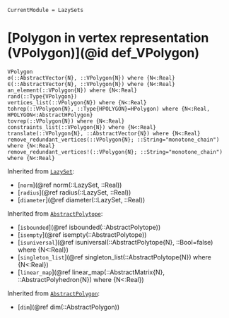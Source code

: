 ```@meta
CurrentModule = LazySets
```

# [Polygon in vertex representation (VPolygon)](@id def_VPolygon)

```@docs
VPolygon
σ(::AbstractVector{N}, ::VPolygon{N}) where {N<:Real}
∈(::AbstractVector{N}, ::VPolygon{N}) where {N<:Real}
an_element(::VPolygon{N}) where {N<:Real}
rand(::Type{VPolygon})
vertices_list(::VPolygon{N}) where {N<:Real}
tohrep(::VPolygon{N}, ::Type{HPOLYGON}=HPolygon) where {N<:Real, HPOLYGON<:AbstractHPolygon}
tovrep(::VPolygon{N}) where {N<:Real}
constraints_list(::VPolygon{N}) where {N<:Real}
translate(::VPolygon{N}, ::AbstractVector{N}) where {N<:Real}
remove_redundant_vertices(::VPolygon{N}; ::String="monotone_chain") where {N<:Real}
remove_redundant_vertices!(::VPolygon{N}; ::String="monotone_chain") where {N<:Real}
```
Inherited from [`LazySet`](@ref):
* [`norm`](@ref norm(::LazySet, ::Real))
* [`radius`](@ref radius(::LazySet, ::Real))
* [`diameter`](@ref diameter(::LazySet, ::Real))

Inherited from [`AbstractPolytope`](@ref):
* [`isbounded`](@ref isbounded(::AbstractPolytope))
* [`isempty`](@ref isempty(::AbstractPolytope))
* [`isuniversal`](@ref isuniversal(::AbstractPolytope{N}, ::Bool=false) where {N<:Real})
* [`singleton_list`](@ref singleton_list(::AbstractPolytope{N}) where {N<:Real})
* [`linear_map`](@ref linear_map(::AbstractMatrix{N}, ::AbstractPolyhedron{N}) where {N<:Real})

Inherited from [`AbstractPolygon`](@ref):
* [`dim`](@ref dim(::AbstractPolygon))
